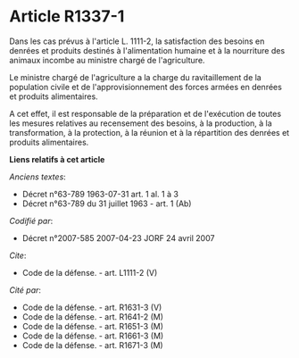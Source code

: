 # Article R1337-1

Dans les cas prévus à l'article L. 1111-2, la satisfaction des besoins en denrées et produits destinés à l'alimentation
humaine et à la nourriture des animaux incombe au ministre chargé de l'agriculture. 

Le ministre chargé de l'agriculture a la charge du ravitaillement de la population civile et de l'approvisionnement des
forces armées en denrées et produits alimentaires.

A cet effet, il est responsable de la préparation et de l'exécution de toutes les mesures relatives au recensement des
besoins, à la production, à la transformation, à la protection, à la réunion et à la répartition des denrées et produits
alimentaires.

**Liens relatifs à cet article**

_Anciens textes_:

  - Décret n°63-789 1963-07-31 art. 1 al. 1 à 3
  - Décret n°63-789 du 31 juillet 1963 - art. 1 (Ab)

_Codifié par_:

  - Décret n°2007-585 2007-04-23 JORF 24 avril 2007

_Cite_:

  - Code de la défense. - art. L1111-2 (V)

_Cité par_:

  - Code de la défense. - art. R1631-3 (V)
  - Code de la défense. - art. R1641-2 (M)
  - Code de la défense. - art. R1651-3 (M)
  - Code de la défense. - art. R1661-3 (M)
  - Code de la défense. - art. R1671-3 (M)
